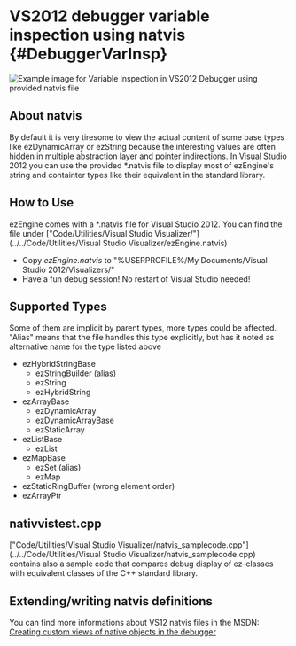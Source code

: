 VS2012 debugger variable inspection using natvis {#DebuggerVarInsp}
===============

![Example image for Variable inspection in VS2012 Debugger using provided natvis file](../../Documentation/General/natvis/natvissample.png)

About natvis
---------------
By default it is very tiresome to view the actual content of some base types like ezDynamicArray or ezString because the interesting values are often hidden in multiple abstraction layer and pointer indirections. In Visual Studio 2012 you can use the provided *.natvis file to display most of ezEngine's string and containter types like their equivalent in the standard library.

How to Use
---------------
ezEngine comes with a *.natvis file for Visual Studio 2012. You can find the file under ["Code/Utilities/Visual Studio Visualizer/"](../../Code/Utilities/Visual Studio Visualizer/ezEngine.natvis)
- Copy _ezEngine.natvis_ to "%USERPROFILE%/My Documents/Visual Studio 2012/Visualizers/"
- Have a fun debug session! No restart of Visual Studio needed!

Supported Types
---------------
Some of them are implicit by parent types, more types could be affected.
"Alias" means that the file handles this type explicitly, but has it noted as alternative name for the type listed above 

- ezHybridStringBase
    - ezStringBuilder (alias)  
    - ezString
    - ezHybridString
- ezArrayBase
    - ezDynamicArray
    - ezDynamicArrayBase
    - ezStaticArray
- ezListBase
    - ezList
- ezMapBase
    - ezSet (alias)  
    - ezMap
- ezStaticRingBuffer (wrong element order)
- ezArrayPtr

nativvistest.cpp
---------------
["Code/Utilities/Visual Studio Visualizer/natvis_samplecode.cpp"](../../Code/Utilities/Visual Studio Visualizer/natvis_samplecode.cpp) contains also a sample code that compares debug display of ez-classes with equivalent classes of the C++ standard library.

Extending/writing natvis definitions
---------------
You can find more informations about VS12 natvis files in the MSDN: [Creating custom views of native objects in the debugger](http://msdn.microsoft.com/en-us/library/vstudio/jj620914.aspx)